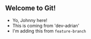 ## Welcome to Git!

- Yo, Johnny here!
- This is coming from 'dev-adrian'
- I'm adding this from `feature-branch`